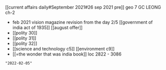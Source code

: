 [[current affairs daily#September 2021#26 sep 2021 pre]]
geo 7
GC LEONG ch-2
- feb 2021 vision magazine revision from the day 2/5
[[government of india act of 1935]]
[[august offer]]
- [[polity 30]]
- [[polity 31]]
- [[polity 32]]
- [[science and technology c5]]
[[environment c9]]
- [[=the wonder that was india book]] loc 2822 - 3086

```query 2021-10-22 17:44
"2022-02-05"
```